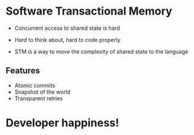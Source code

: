 # Software Transactional Memory #

* Concurrent access to shared state is hard
* Hard to think about, hard to code properly

* STM is a way to move the complexity of shared state to the language

## Features ##

* Atomic commits
* Snapshot of the world
* Transparent retries

# Developer happiness! #